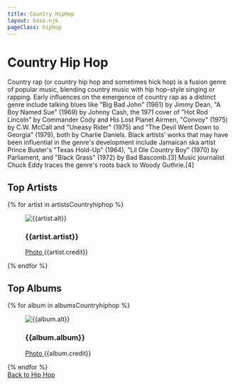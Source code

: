 ```yaml
---
title: Country HipHop
layout: base.njk
pageClass: hiphop
---
```

<h1 class="subgenre-title"> Country Hip Hop<!-- sub genre name--></h1>

<p class="summary">Country rap (or country hip hop and sometimes hick hop) is a fusion genre of popular music, blending country music with hip hop–style singing or rapping. Early influences on the emergence of country rap as a distinct genre include talking blues like "Big Bad John" (1961) by Jimmy Dean, "A Boy Named Sue" (1969) by Johnny Cash, the 1971 cover of "Hot Rod Lincoln" by Commander Cody and His Lost Planet Airmen, "Convoy" (1975) by C.W. McCall and "Uneasy Rider" (1975) and "The Devil Went Down to Georgia" (1979), both by Charlie Daniels. Black artists’ works that may have been influential in the genre's development include Jamaican ska artist Prince Buster's "Texas Hold-Up" (1964), "Lil Ole Country Boy" (1970) by Parliament, and "Black Grass" (1972) by Bad Bascomb.[3] Music journalist Chuck Eddy traces the genre's roots back to Woody Guthrie.[4] <!-- subgenre summary--></p>

<!-- top album and artist section-->

<section class="top">
    <h2>Top Artists</h2>
    <div class="artist">
        {% for artist in artistsCountryhiphop %}
        <figure>
            <img src="{{artist.src}}" alt="{{artist.alt}}">
            <figcaption>
                <h3>{{artist.artist}}</h3>
                <p><a href="{{artist.creditLink}}">Photo </a>{{artist.credit}}</p>
            </figcaption>
            </figure>
        {% endfor %}
    </div>
    </section>

<section class="top">
<h2>Top Albums</h2>
<div class="albums">
    {% for album in albumsCountryhiphop %}
    <figure>
        <img src="{{album.src}}" alt="{{album.alt}}">
        <figcaption>
            <h3>{{album.album}}</h3>
            <p><a href="{{album.creditLink}}">Photo </a>{{album.credit}}</p>
        </figcaption>
        </figure>
    {% endfor %}
</div>
</section>
<section class="back"><a href="/hiphop">Back to Hip Hop</a></section>
<!-- suggestion section, still figuring out how to format this using the bubble diagram from the wireframe-->